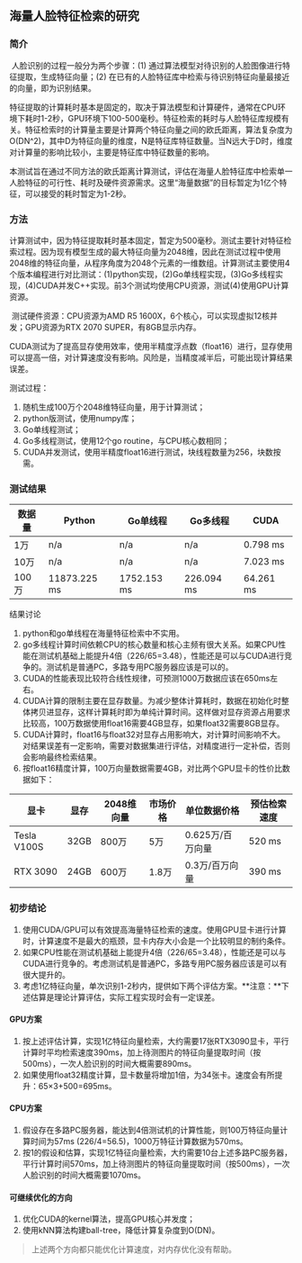 ## 海量人脸特征检索的研究



### 简介

​		人脸识别的过程一般分为两个步骤：(1) 通过算法模型对待识别的人脸图像进行特征提取，生成特征向量；(2) 在已有的人脸特征库中检索与待识别特征向量最接近的向量，即为识别结果。

​		特征提取的计算耗时基本是固定的，取决于算法模型和计算硬件，通常在CPU环境下耗时1-2秒，GPU环境下100-500毫秒。特征检索的耗时与人脸特征库规模有关。特征检索时的计算量主要是计算两个特征向量之间的欧氏距离，算法复杂度为O(DN^2)，其中D为特征向量的维度，N是特征库特征数量。当N远大于D时，维度对计算量的影响比较小，主要是特征库中特征数量的影响。

​		本测试旨在通过不同方法的欧氏距离计算测试，评估在海量人脸特征库中检索单一人脸特征的可行性、耗时及硬件资源需求。这里“海量数据”的目标暂定为1亿个特征，可以接受的耗时暂定为1-2秒。



### 方法

​		计算测试中，因为特征提取耗时基本固定，暂定为500毫秒。测试主要针对特征检索过程。因为现有模型生成的最大特征向量为2048维，因此在测试过程中使用2048维的特征向量，从程序角度为2048个元素的一维数组。计算测试主要使用4个版本编程进行对比测试：(1)python实现，(2)Go单线程实现，(3)Go多线程实现，(4)CUDA并发C++实现。前3个测试均使用CPU资源，测试(4)使用GPU计算资源。

​		测试硬件资源：CPU资源为AMD R5 1600X，6个核心，可以实现虚拟12核并发；GPU资源为RTX 2070 SUPER，有8GB显示内存。

​		CUDA测试为了提高显存使用效率，使用半精度浮点数（float16）进行，显存使用可以提高一倍，对计算速度没有影响。风险是，当精度减半后，可能出现计算结果误差。



测试过程：

1. 随机生成100万个2048维特征向量，用于计算测试；
2. python版测试，使用numpy库；
3. Go单线程测试；
4. Go多线程测试，使用12个go routine，与CPU核心数相同；
5. CUDA并发测试，使用半精度float16进行测试，块线程数量为256，块数按需。



### 测试结果

| 数据量 | Python       | Go单线程    | Go多线程   | CUDA      |
| ------ | ------------ | ----------- | ---------- | --------- |
| 1万    | n/a          | n/a         | n/a        | 0.798 ms  |
| 10万   | n/a          | n/a         | n/a        | 7.023 ms  |
| 100万  | 11873.225 ms | 1752.153 ms | 226.094 ms | 64.261 ms |



结果讨论

1. python和go单线程在海量特征检索中不实用。
2. go多线程计算时间依赖CPU的核心数量和核心主频有很大关系。如果CPU性能在测试机基础上能提升4倍（226/65=3.48），性能还是可以与CUDA进行竞争的。测试机是普通PC，多路专用PC服务器应该是可以的。
3. CUDA的性能表现比较符合线性规律，可预测1000万数据应该在650ms左右。
4. CUDA计算的限制主要在显存数量。为减少整体计算耗时，数据在初始化时整体拷贝进显存，这样计算耗时即为单纯计算时间。这样做对显存资源占用要求比较高，100万数据使用float16需要4GB显存，如果float32需要8GB显存。
5. CUDA计算时，float16与float32对显存占用影响大，对计算时间影响不大。对结果误差有一定影响，需要对数据集进行评估，对精度进行一定补偿，否则会影响最终检索结果。
6. 按float16精度计算，100万向量数据需要4GB，对比两个GPU显卡的性价比数据如下：

| 显卡        | 显存 | 2048维向量 | 市场价格 | 单位数据价格     | 预估检索速度 |
| ----------- | ---- | ---------- | -------- | ---------------- | ------------ |
| Tesla V100S | 32GB | 800万      | 5万      | 0.625万/百万向量 | 520 ms       |
| RTX 3090    | 24GB | 600万      | 1.8万    | 0.3万/百万向量   | 390 ms       |





### 初步结论



1. 使用CUDA/GPU可以有效提高海量特征检索的速度。使用GPU显卡进行计算时，计算速度不是最大的瓶颈，显卡内存大小会是一个比较明显的制约条件。
2. 如果CPU性能在测试机基础上能提升4倍（226/65=3.48），性能还是可以与CUDA进行竞争的。考虑测试机是普通PC，多路专用PC服务器应该是可以有很大提升的。
3. 考虑1亿特征向量，单次识别1-2秒内，提供如下两个评估方案。**注意：**下述估算是理论计算评估，实际工程实现时会有一定误差。



#### GPU方案

1. 按上述评估计算，实现1亿特征向量检索，大约需要17张RTX3090显卡，平行计算时平均检索速度390ms，加上待测图片的特征向量提取时间（按500ms），一次人脸识别的时间大概需要890ms。
2. 如果使用float32精度计算，显卡数量将增加1倍，为34张卡。速度会有所提升：65×3+500=695ms。


#### CPU方案

1. 假设存在多路PC服务器，能达到4倍测试机的计算性能，则100万特征向量计算时间为57ms (226/4=56.5)，1000万特征计算数据为570ms。
2. 按1的假设和估算，实现1亿特征向量检索，大约需要10台上述多路PC服务器，平行计算时间570ms，加上待测图片的特征向量提取时间（按500ms），一次人脸识别的时间大概需要1070ms。



#### 可继续优化的方向

1. 优化CUDA的kernel算法，提高GPU核心并发度；
2. 使用kNN算法构建ball-tree，降低计算复杂度到O(DN)。

> 上述两个方向都只能优化计算速度，对内存优化没有帮助。